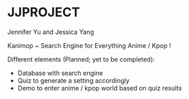 # JJPROJECT
Jennifer Yu and Jessica Yang

Kanimop ~ Search Engine for Everything Anime / Kpop !

Different elements (Planned; yet to be completed): 
- Database with search engine
- Quiz to generate a setting accordingly
- Demo to enter anime / kpop world based on quiz results
